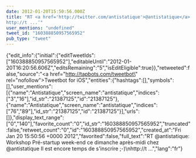 ```yaml
---
date: 2012-01-20T15:50:56.000Z
title: "RT <a href='http://twitter.com/antistatique'>@antistatique</a>: Workshop Pré-startup week-end ce dimanche après-midi chez <a href='http://twitter.com/antistatique'>@antistatique</a> Il est encore temps de s'inscrire ;-)
http://t ...″"
user_mentions: "undefined"
tweet_id: "160388850957565952"
pub_type: "tweet"
---
```

{"edit_info":{"initial":{"editTweetIds":["160388850957565952"],"editableUntil":"2012-01-20T16:20:56.606Z","editsRemaining":"5","isEditEligible":true}},"retweeted":false,"source":"<a href=\"http://tapbots.com/tweetbot\" rel=\"nofollow\">Tweetbot for iOS</a>","entities":{"hashtags":[],"symbols":[],"user_mentions":[{"name":"Antistatique","screen_name":"antistatique","indices":["3","16"],"id_str":"21387125","id":"21387125"},{"name":"Antistatique","screen_name":"antistatique","indices":["76","89"],"id_str":"21387125","id":"21387125"}],"urls":[]},"display_text_range":["0","140"],"favorite_count":"0","id_str":"160388850957565952","truncated":false,"retweet_count":"0","id":"160388850957565952","created_at":"Fri Jan 20 15:50:56 +0000 2012","favorited":false,"full_text":"RT @antistatique: Workshop Pré-startup week-end ce dimanche après-midi chez @antistatique Il est encore temps de s'inscrire ;-)\nhttp://t ...","lang":"fr"}
